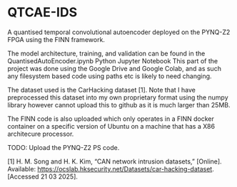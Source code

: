 # QTCAE-IDS
A quantised temporal convolutional autoencoder deployed on the PYNQ-Z2 FPGA using the FINN framework. 


The model architecture, training, and validation can be found in the QuantisedAutoEncoder.ipynb Python Jupyter Notebook
This part of the project was done using the Google Drive and Google Colab, and as such any filesystem based code 
using paths etc is likely to need changing.

The dataset used is the CarHacking dataset [1].
Note that I have preprocessed this dataset into my own proprietary format using the numpy library however cannot 
upload this to github as it is much larger than 25MB.


The FINN code is also uploaded which only operates in a FINN docker container on a specific version of Ubuntu
on a machine that has a X86 architecure processor.


TODO: Upload the PYNQ-Z2 PS code. 







[1] H. M. Song and H. K. Kim, “CAN network intrusion datasets,” [Online]. Available: https://ocslab.hksecurity.net/Datasets/car-hacking-dataset. [Accessed 21 03 2025].
